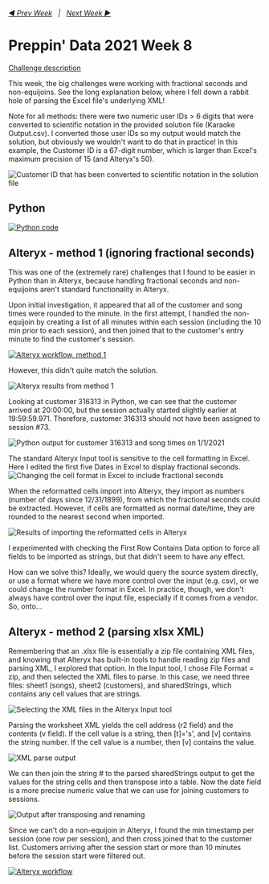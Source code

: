 <h6><a href="..\preppin-data-2021-07\README.md">◀  Prev Week</a>&nbsp;&nbsp;&nbsp;|&nbsp;&nbsp;&nbsp;<a href="..\preppin-data-2021-09\README.md">Next Week  ▶</a></h6>

# Preppin' Data 2021 Week 8

[Challenge description](https://preppindata.blogspot.com/2021/02/2021-week-8-karaoke-data.html)

This week, the big challenges were working with fractional seconds and non-equijoins. See the long explanation below, where I fell down a rabbit hole of parsing the Excel file's underlying XML!

Note for all methods: there were two numeric user IDs > 6 digits that were converted to scientific notation in the provided solution file (Karaoke Output.csv). I converted those user IDs so my output would match the solution, but obviously we wouldn't want to do that in practice! In this example, the Customer ID is a 67-digit number, which is larger than Excel's maximum precision of 15 (and Alteryx's 50).

<img src="_images-for-readme/img-readme-000.png" alt="Customer ID that has been converted to scientific notation in the solution file">


## Python
<a href="preppin-data-2021-08.py">
<img src="img-python-code-2021-08.png?raw=true" alt="Python code">
</a>

## Alteryx - method 1 (ignoring fractional seconds)

This was one of the (extremely rare) challenges that I found to be easier in Python than in Alteryx, because handling fractional seconds and non-equijoins aren't standard functionality in Alteryx.

Upon initial investigation, it appeared that all of the customer and song times were rounded to the minute. In the first attempt, I handled the non-equijoin by creating a list of all minutes within each session (including the 10 min prior to each session), and then joined that to the customer's entry minute to find the customer's session.

<a href="preppin-data-2021-08-method1.yxzp">
<img src="img-alteryx-2021-08-method1.png?raw=true" alt="Alteryx workflow, method 1">
</a>

However, this didn't quite match the solution.

<img src="_images-for-readme/img-readme-00.png?raw=true" alt="Alteryx results from method 1">

Looking at customer 316313 in Python, we can see that the customer arrived at 20:00:00, but the session actually started slightly earlier at 19:59:59.971. Therefore, customer 316313 should not have been assigned to session #73.

<img src="_images-for-readme/img-readme-01.png?raw=true" alt="Python output for customer 316313 and song times on 1/1/2021">

The standard Alteryx Input tool is sensitive to the cell formatting in Excel. Here I edited the first five Dates in Excel to display fractional seconds. 
<img src="_images-for-readme/img-readme-02.png?raw=true" alt="Changing the cell format in Excel to include fractional seconds">

When the reformatted cells import into Alteryx, they import as numbers (number of days since 12/31/1899), from which the fractional seconds could be extracted. However, if cells are formatted as normal date/time, they are rounded to the nearest second when imported.

<img src="_images-for-readme/img-readme-03.png?raw=true" alt="Results of importing the reformatted cells in Alteryx">

I experimented with checking the First Row Contains Data option to force all fields to be imported as strings, but that didn't seem to have any effect.

How can we solve this? Ideally, we would query the source system directly, or use a format where we have more control over the input (e.g. csv), or we could change the number format in Excel. In practice, though, we don't always have control over the input file, especially if it comes from a vendor. So, onto...


## Alteryx - method 2 (parsing xlsx XML)

Remembering that an .xlsx file is essentially a zip file containing XML files, and knowing that Alteryx has built-in tools to handle reading zip files and parsing XML, I explored that option. In the Input tool, I chose File Format = zip, and then selected the XML files to parse. In this case, we need three files: sheet1 (songs), sheet2 (customers), and sharedStrings, which contains any cell values that are strings.

<img src="_images-for-readme/img-readme-04.png?raw=true" alt="Selecting the XML files in the Alteryx Input tool">


Parsing the worksheet XML yields the cell address (r2 field) and the contents (v field). If the cell value is a string, then [t]='s', and [v] contains the string number. If the cell value is a number, then [v] contains the value.

<img src="_images-for-readme/img-readme-05.png?raw=true" alt="XML parse output">

We can then join the string # to the parsed sharedStrings output to get the values for the string cells and then transpose into a table. Now the date field is a more precise numeric value that we can use for joining customers to sessions.

<img src="_images-for-readme/img-readme-06.png?raw=true" alt="Output after transposing and renaming">

Since we can't do a non-equijoin in Alteryx, I found the min timestamp per session (one row per session), and then cross joined that to the customer list. Customers arriving after the session start or more than 10 minutes before the session start were filtered out.

<a href="preppin-data-2021-08-method2.yxzp">
<img src="img-alteryx-2021-08-method2.png?raw=true" alt="Alteryx workflow">
</a>
